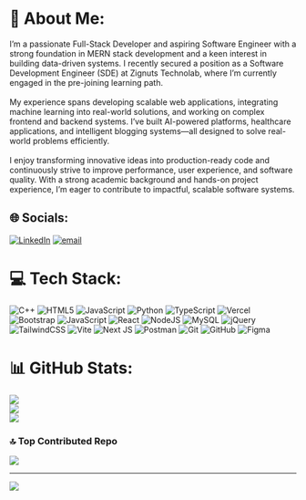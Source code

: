 # 💫 About Me:
 I’m a passionate Full-Stack Developer and aspiring Software Engineer with a strong foundation in MERN stack development and a keen interest in building data-driven systems. I recently secured a position as a Software Development Engineer (SDE) at Zignuts Technolab, where I’m currently engaged in the pre-joining learning path.<br><br>My experience spans developing scalable web applications, integrating machine learning into real-world solutions, and working on complex frontend and backend systems. I’ve built AI-powered platforms, healthcare applications, and intelligent blogging systems—all designed to solve real-world problems efficiently.<br><br>I enjoy transforming innovative ideas into production-ready code and continuously strive to improve performance, user experience, and software quality. With a strong academic background and hands-on project experience, I’m eager to contribute to impactful, scalable software systems.


## 🌐 Socials:
[![LinkedIn](https://img.shields.io/badge/LinkedIn-%230077B5.svg?logo=linkedin&logoColor=white)](https://linkedin.com/in/https://www.linkedin.com/in/jay-thummar-256ba4250) [![email](https://img.shields.io/badge/Email-D14836?logo=gmail&logoColor=white)](mailto:jaypatel16617@gmail.com) 

# 💻 Tech Stack:
![C++](https://img.shields.io/badge/c++-%2300599C.svg?style=for-the-badge&logo=c%2B%2B&logoColor=white) ![HTML5](https://img.shields.io/badge/html5-%23E34F26.svg?style=for-the-badge&logo=html5&logoColor=white) ![JavaScript](https://img.shields.io/badge/javascript-%23323330.svg?style=for-the-badge&logo=javascript&logoColor=%23F7DF1E) ![Python](https://img.shields.io/badge/python-3670A0?style=for-the-badge&logo=python&logoColor=ffdd54) ![TypeScript](https://img.shields.io/badge/typescript-%23007ACC.svg?style=for-the-badge&logo=typescript&logoColor=white) ![Vercel](https://img.shields.io/badge/vercel-%23000000.svg?style=for-the-badge&logo=vercel&logoColor=white) ![Bootstrap](https://img.shields.io/badge/bootstrap-%238511FA.svg?style=for-the-badge&logo=bootstrap&logoColor=white) ![JavaScript](https://img.shields.io/badge/javascript-%23323330.svg?style=for-the-badge&logo=javascript&logoColor=%23F7DF1E) ![React](https://img.shields.io/badge/react-%2320232a.svg?style=for-the-badge&logo=react&logoColor=%2361DAFB) ![NodeJS](https://img.shields.io/badge/node.js-6DA55F?style=for-the-badge&logo=node.js&logoColor=white) ![MySQL](https://img.shields.io/badge/mysql-4479A1.svg?style=for-the-badge&logo=mysql&logoColor=white) ![jQuery](https://img.shields.io/badge/jquery-%230769AD.svg?style=for-the-badge&logo=jquery&logoColor=white) ![TailwindCSS](https://img.shields.io/badge/tailwindcss-%2338B2AC.svg?style=for-the-badge&logo=tailwind-css&logoColor=white) ![Vite](https://img.shields.io/badge/vite-%23646CFF.svg?style=for-the-badge&logo=vite&logoColor=white) ![Next JS](https://img.shields.io/badge/Next-black?style=for-the-badge&logo=next.js&logoColor=white) ![Postman](https://img.shields.io/badge/Postman-FF6C37?style=for-the-badge&logo=postman&logoColor=white) ![Git](https://img.shields.io/badge/git-%23F05033.svg?style=for-the-badge&logo=git&logoColor=white) ![GitHub](https://img.shields.io/badge/github-%23121011.svg?style=for-the-badge&logo=github&logoColor=white) ![Figma](https://img.shields.io/badge/figma-%23F24E1E.svg?style=for-the-badge&logo=figma&logoColor=white)
# 📊 GitHub Stats:
![](https://github-readme-stats.vercel.app/api?username=Jay1617&theme=dark&hide_border=false&include_all_commits=true&count_private=true)<br/>
![](https://nirzak-streak-stats.vercel.app/?user=Jay1617&theme=dark&hide_border=false)<br/>
![](https://github-readme-stats.vercel.app/api/top-langs/?username=Jay1617&theme=dark&hide_border=false&include_all_commits=true&count_private=true&layout=compact)

### 🔝 Top Contributed Repo
![](https://github-contributor-stats.vercel.app/api?username=Jay1617&limit=5&theme=dark&combine_all_yearly_contributions=true)

---
[![](https://visitcount.itsvg.in/api?id=Jay1617&icon=0&color=0)](https://visitcount.itsvg.in)

<!-- Proudly created with GPRM ( https://gprm.itsvg.in ) -->
